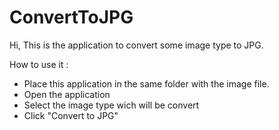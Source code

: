 # ConvertToJPG
Hi,
This is the application to convert some image type to JPG.

How to use it :
- Place this application in the same folder with the image file.
- Open the application
- Select the image type wich will be convert
- Click "Convert to JPG"
